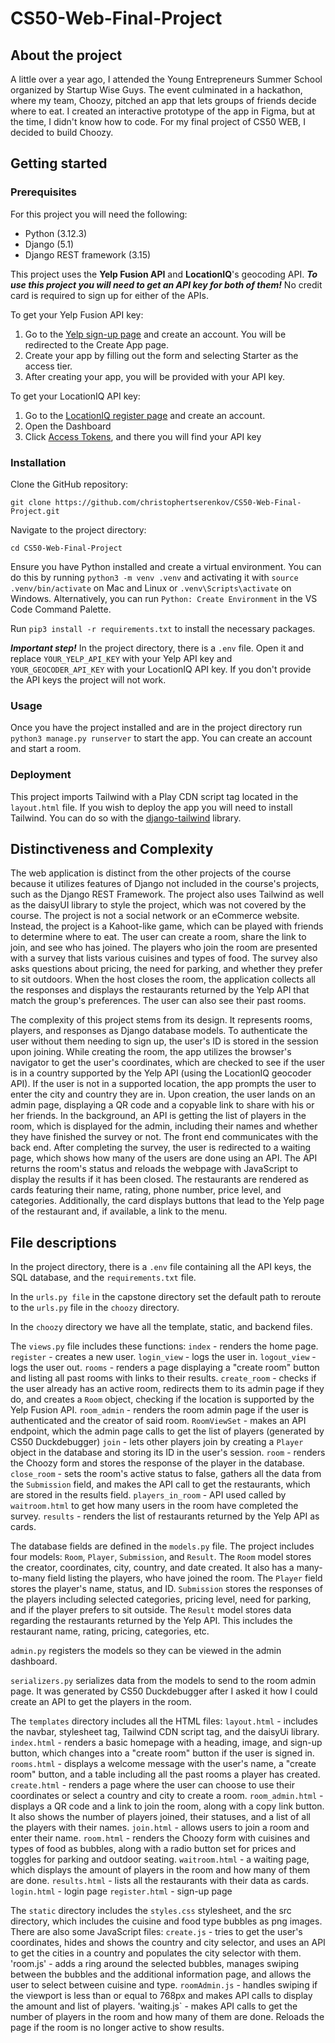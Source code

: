 # CS50-Web-Final-Project

## About the project

A little over a year ago, I attended the Young Entrepreneurs Summer School organized by Startup Wise Guys. The event culminated in a hackathon, where my team, Choozy, pitched an app that lets groups of friends decide where to eat. I created an interactive prototype of the app in Figma, but at the time, I didn't know how to code. For my final project of CS50 WEB, I decided to build Choozy.

## Getting started
### Prerequisites
For this project you will need the following:
- Python (3.12.3)
- Django (5.1)
- Django REST framework (3.15)

This project uses the **Yelp Fusion API** and **LocationIQ**'s geocoding API. ***To use this project you will need to get an API key for both of them!*** No credit card is required to sign up for either of the APIs.

To get your Yelp Fusion API key:
1. Go to the [Yelp sign-up page](https://www.yelp.com/login?return_url=/developers/v3/manage_app) and create an account. You will be redirected to the Create App page.
2. Create your app by filling out the form and selecting Starter as the access tier.
3. After creating your app, you will be provided with your API key. 

To get your LocationIQ API key:
1. Go to the [LocationIQ register page](https://my.locationiq.com/register) and create an account.
2. Open the Dashboard
3. Click [Access Tokens](https://my.locationiq.com/dashboard/#accesstoken), and there you will find your API key

### Installation
Clone the GitHub repository:
```
git clone https://github.com/christophertserenkov/CS50-Web-Final-Project.git 
```

Navigate to the project directory:
```
cd CS50-Web-Final-Project
```

Ensure you have Python installed and create a virtual environment. You can do this by running `python3 -m venv .venv` and activating it with `source .venv/bin/activate` on Mac and Linux or `.venv\Scripts\activate` on Windows. Alternatively, you can run `Python: Create Environment` in the VS Code Command Palette.

Run `pip3 install -r requirements.txt` to install the necessary packages.

***Important step!*** In the project directory, there is a `.env` file. Open it and replace `YOUR_YELP_API_KEY` with your Yelp API key and `YOUR_GEOCODER_API_KEY` with your LocationIQ API key. If you don't provide the API keys the project will not work.

### Usage
Once you have the project installed and are in the project directory run `python3 manage.py runserver` to start the app. You can create an account and start a room.

### Deployment
This project imports Tailwind with a Play CDN script tag located in the `layout.html` file. If you wish to deploy the app you will need to install Tailwind. You can do so with the [django-tailwind](https://django-tailwind.readthedocs.io/en/latest/installation.html) library.

## Distinctiveness and Complexity

The web application is distinct from the other projects of the course because it utilizes features of Django not included in the course's projects, such as the Django REST Framework. The project also uses Tailwind as well as the daisyUI library to style the project, which was not covered by the course. The project is not a social network or an eCommerce website. Instead, the project is a Kahoot-like game, which can be played with friends to determine where to eat. The user can create a room, share the link to join, and see who has joined. The players who join the room are presented with a survey that lists various cuisines and types of food. The survey also asks questions about pricing, the need for parking, and whether they prefer to sit outdoors. When the host closes the room, the application collects all the responses and displays the restaurants returned by the Yelp API that match the group's preferences. The user can also see their past rooms.

The complexity of this project stems from its design. It represents rooms, players, and responses as Django database models. To authenticate the user without them needing to sign up, the user's ID is stored in the session upon joining. While creating the room, the app utilizes the browser's navigator to get the user's coordinates, which are checked to see if the user is in a country supported by the Yelp API (using the LocationIQ geocoder API). If the user is not in a supported location, the app prompts the user to enter the city and country they are in. Upon creation, the user lands on an admin page, displaying a QR code and a copyable link to share with his or her friends. In the background, an API is getting the list of players in the room, which is displayed for the admin, including their names and whether they have finished the survey or not. The front end communicates with the back end. After completing the survey, the user is redirected to a waiting page, which shows how many of the users are done using an API. The API returns the room's status and reloads the webpage with JavaScript to display the results if it has been closed. The restaurants are rendered as cards featuring their name, rating, phone number, price level, and categories. Additionally, the card displays buttons that lead to the Yelp page of the restaurant and, if available, a link to the menu.

## File descriptions

In the project directory, there is a `.env` file containing all the API keys,  the SQL database, and the `requirements.txt` file.

In the `urls.py file` in the capstone directory set the default path to reroute to the `urls.py` file in the `choozy` directory.

In the `choozy` directory we have all the template, static, and backend files. 

The `views.py` file includes these functions:
`index` - renders the home page.
`register` - creates a new user.
`login_view` - logs the user in.
`logout_view` - logs the user out.
`rooms` - renders a page displaying a "create room" button and listing all past rooms with links to their results.
`create_room` - checks if the user already has an active room, redirects them to its admin page if they do, and creates a `Room` object, checking if the location is supported by the Yelp Fusion API.
`room_admin` - renders the room admin page if the user is authenticated and the creator of said room.
`RoomViewSet` - makes an API endpoint, which the admin page calls to get the list of players (generated by CS50 Duckdebugger)
`join` - lets other players join by creating a `Player` object in the database and storing its ID in the user's session.
`room` - renders the Choozy form and stores the response of the player in the database.
`close_room` - sets the room's active status to false, gathers all the data from the `Submission` field, and makes the API call to get the restaurants, which are stored in the results field.
`players_in_room` - API used called by `waitroom.html` to get how many users in the room have completed the survey.
`results` - renders the list of restaurants returned by the Yelp API as cards.

The database fields are defined in the `models.py` file. The project includes four models: `Room`, `Player`,  `Submission`, and `Result`. The `Room` model stores the creator, coordinates, city, country, and date created. It also has a many-to-many field listing the players, who have joined the room. The `Player` field stores the player's name, status, and ID. `Submission` stores the responses of the players including selected categories, pricing level, need for parking, and if the player prefers to sit outside. The `Result` model stores data regarding the restaurants returned by the Yelp API. This includes the restaurant name, rating, pricing, categories, etc.  

`admin.py` registers the models so they can be viewed in the admin dashboard.

`serializers.py` serializes data from the models to send to the room admin page. It was generated by CS50 Duckdebugger after I asked it how I could create an API to get the players in the room.

The `templates` directory includes all the HTML files: 
`layout.html` -  includes the navbar, stylesheet tag, Tailwind CDN script tag, and the daisyUi library.
`index.html` - renders a basic homepage with a heading, image, and sign-up button, which changes into a "create room" button if the user is signed in.
`rooms.html` - displays a welcome message with the user's name, a "create room" button, and a table including all the past rooms a player has created.
`create.html` - renders a page where the user can choose to use their coordinates or select a country and city to create a room.
`room_admin.html` - displays a QR code and a link to join the room, along with a copy link button. It also shows the number of players joined, their statuses, and a list of all the players with their names.
`join.html` - allows users to join a room and enter their name.
`room.html` - renders the Choozy form with cuisines and types of food as bubbles, along with a radio button set for prices and toggles for parking and outdoor seating.
`waitroom.html` - a waiting page, which displays the amount of players in the room and how many of them are done.
`results.html` - lists all the restaurants with their data as cards.
`login.html` - login page
`register.html` - sign-up page

The `static` directory includes the `styles.css` stylesheet, and the src directory, which includes the cuisine and food type bubbles as png images. There are also some JavaScript files:
`create.js` - tries to get the user's coordinates, hides and shows the country and city selector, and uses an API to get the cities in a country and populates the city selector with them.
'room.js' - adds a ring around the selected bubbles, manages swiping between the bubbles and the additional information page, and allows the user to select between cuisine and type.
`roomAdmin.js` - handles swiping if the viewport is less than or equal to 768px and makes API calls to display the amount and list of players. 
'waiting.js` - makes API calls to get the number of players in the room and how many of them are done. Reloads the page if the room is no longer active to show results.


